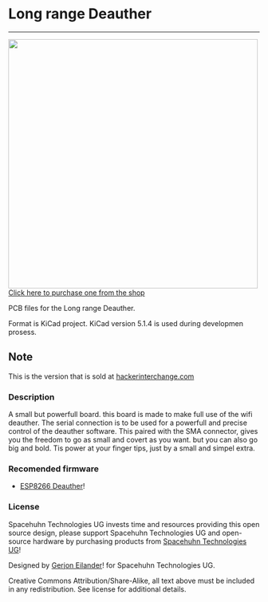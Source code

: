 # Long range Deauther
----------
<a href="https://spacehuhn.store/product/long-range-deauther/"><img src="Pictures/board.png?raw=true" width="500px"><br/>
Click here to purchase one from the shop</a>

PCB files for the Long range Deauther. 

Format is KiCad project.
KiCad version 5.1.4 is used during developmen prosess.

## Note
This is the version that is sold at <a href="https://hackerinterchange.com/products/andromeda-deauther">hackerinterchange.com</a>

### Description
A small but powerfull board. this board is made to make full use of the wifi deauther. The serial connection is to be used for a powerfull and precise control of the deauther software.
This paired with the SMA connector, gives you the freedom to go as small and covert as you want. but you can also go big and bold. Tis power at your finger tips, just by a small and simpel extra.

### Recomended firmware
- [ESP8266 Deauther](https://github.com/SpacehuhnTech/esp8266_deauther)!

### License

Spacehuhn Technologies UG invests time and resources providing this open source design, please support Spacehuhn Technologies UG and open-source hardware by purchasing products from [Spacehuhn Technologies UG](https://spacehuhn.tech/)!

Designed by [Gerjon Eilander](https://github.com/13r1ckz)! for Spacehuhn Technologies UG.

Creative Commons Attribution/Share-Alike, all text above must be included in any redistribution. 
See license for additional details.